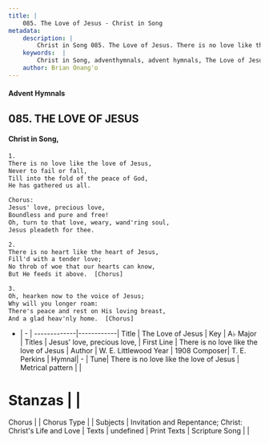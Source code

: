 ```yaml
---
title: |
    085. The Love of Jesus - Christ in Song
metadata:
    description: |
        Christ in Song 085. The Love of Jesus. There is no love like the love of Jesus, Never to fail or fall, Till into the fold of the peace of God, He has gathered us all. Chorus: Jesus' love, precious love, Boundless and pure and free! Oh, turn to that love, weary, wand'ring soul, Jesus pleadeth for thee.
    keywords:  |
        Christ in Song, adventhymnals, advent hymnals, The Love of Jesus, There is no love like the love of Jesus. Jesus' love, precious love,
    author: Brian Onang'o
---
```


#### Advent Hymnals
## 085. THE LOVE OF JESUS
####  Christ in Song,

```txt
1.
There is no love like the love of Jesus,
Never to fail or fall,
Till into the fold of the peace of God,
He has gathered us all.

Chorus:
Jesus' love, precious love,
Boundless and pure and free!
Oh, turn to that love, weary, wand'ring soul,
Jesus pleadeth for thee.

2.
There is no heart like the heart of Jesus,
Fill'd with a tender love;
No throb of woe that our hearts can know,
But He feeds it above.  [Chorus]

3.
Oh, hearken now to the voice of Jesus;
Why will you longer roam:
There's peace and rest on His loving breast,
And a glad heav'nly home.  [Chorus]


```

- |   -  |
-------------|------------|
Title | The Love of Jesus |
Key | A♭ Major |
Titles | Jesus' love, precious love, |
First Line | There is no love like the love of Jesus |
Author | W. E. Littlewood
Year | 1908
Composer| T. E. Perkins |
Hymnal|  - |
Tune| There is no love like the love of Jesus |
Metrical pattern | |
# Stanzas |  |
Chorus |  |
Chorus Type |  |
Subjects | Invitation and Repentance; Christ: Christ's Life and Love |
Texts | undefined |
Print Texts | 
Scripture Song |  |
    
